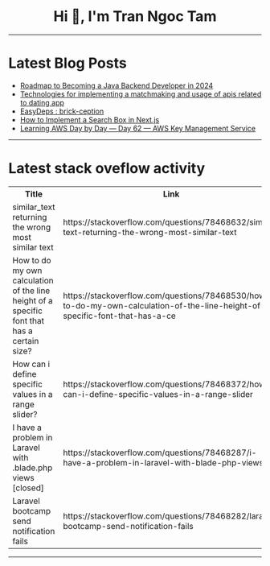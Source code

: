 <h1 align="center">Hi 👋, I'm Tran Ngoc Tam</h1>

---

# Latest Blog Posts 
<!-- BLOG-POST-LIST:START -->
- [Roadmap to Becoming a Java Backend Developer in 2024](https://dev.to/nikhilxd/roadmap-to-becoming-a-java-backend-developerin-2024-55og)
- [Technologies for implementing a matchmaking and usage of apis related to dating app](https://dev.to/iloveangular/technologies-for-implementing-a-matchmaking-and-usage-of-apis-related-to-dating-app-4n5l)
- [EasyDeps : brick-ception](https://dev.to/koukibadr/easydeps-brick-ception-2jcl)
- [How to Implement a Search Box in Next.js](https://dev.to/ayush-rudani/how-to-implement-a-search-box-in-nextjs-2ji7)
- [Learning AWS Day by Day — Day 62 — AWS Key Management Service](https://dev.to/rksalo88/learning-aws-day-by-day-day-62-aws-key-management-service-4ko)
<!-- BLOG-POST-LIST:END -->

---

# Latest stack oveflow activity
<table>
  <tr><th>Title</th><th>Link</th></tr>
  <!-- STACKOVERFLOW:START --><tr><td>similar_text returning the wrong most similar text</td><td>https://stackoverflow.com/questions/78468632/similar-text-returning-the-wrong-most-similar-text</td></tr><tr><td>How to do my own calculation of the line height of a specific font that has a certain size?</td><td>https://stackoverflow.com/questions/78468530/how-to-do-my-own-calculation-of-the-line-height-of-a-specific-font-that-has-a-ce</td></tr><tr><td>How can i define specific values in a range slider?</td><td>https://stackoverflow.com/questions/78468372/how-can-i-define-specific-values-in-a-range-slider</td></tr><tr><td>I have a problem in Laravel with .blade.php views [closed]</td><td>https://stackoverflow.com/questions/78468287/i-have-a-problem-in-laravel-with-blade-php-views</td></tr><tr><td>Laravel bootcamp send notification fails</td><td>https://stackoverflow.com/questions/78468282/laravel-bootcamp-send-notification-fails</td></tr><!-- STACKOVERFLOW:END -->
</table>

---


